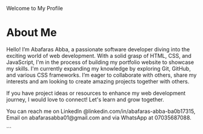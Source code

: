 <!DOCTYPE html>
<html>
<head>
    Welcome to My Profile
</head>
<body>
    <h1>About Me</h1>
    <p>Hello! I’m Abafaras Abba, a passionate software developer diving into the exciting world of web development. With a solid grasp of HTML, CSS, and JavaScript, I'm in the process of building my portfolio website to showcase my skills. I'm currently expanding my knowledge by exploring Git, GitHub, and various CSS frameworks. I’m eager to collaborate with others, share my interests and am looking to create amazing projects together with others.</p>
    <p>If you have project ideas or resources to enhance my web development journey, I would love to connect! Let's learn and grow together.</p>
    <p>You can reach me on LinkedIn @linkedin.com/in/abafaras-abba-ba0b17315, Email on abafarasabba01@gmail.com and via WhatsApp at 07035687088.</p>
</body>
</html>
```
